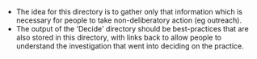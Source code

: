 - The idea for this directory is to gather only that information which is necessary for people to take non-deliberatory action (eg outreach).
- The output of the 'Decide' directory should be best-practices that are also stored in this directory, with links back to allow people to understand the investigation that went into deciding on the practice.
